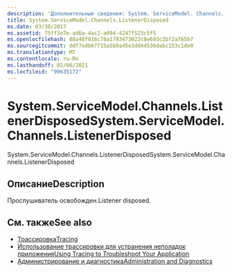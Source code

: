 ```yaml
---
description: 'Дополнительные сведения: System. ServiceModel. Channels. Листенердиспосед'
title: System.ServiceModel.Channels.ListenerDisposed
ms.date: 03/30/2017
ms.assetid: 75ff3e7e-ad6a-4ac2-a094-4247f523c5f5
ms.openlocfilehash: 08a48f816c78a1793473022c8e693c2bf2a765b7
ms.sourcegitcommit: ddf7edb67715a5b9a45e3dd44536dabc153c1de0
ms.translationtype: MT
ms.contentlocale: ru-RU
ms.lasthandoff: 02/06/2021
ms.locfileid: "99635172"
---
```

# <a name="systemservicemodelchannelslistenerdisposed"></a><span data-ttu-id="c1898-103">System.ServiceModel.Channels.ListenerDisposed</span><span class="sxs-lookup"><span data-stu-id="c1898-103">System.ServiceModel.Channels.ListenerDisposed</span></span>

<span data-ttu-id="c1898-104">System.ServiceModel.Channels.ListenerDisposed</span><span class="sxs-lookup"><span data-stu-id="c1898-104">System.ServiceModel.Channels.ListenerDisposed</span></span>  
  
## <a name="description"></a><span data-ttu-id="c1898-105">Описание</span><span class="sxs-lookup"><span data-stu-id="c1898-105">Description</span></span>  

 <span data-ttu-id="c1898-106">Прослушиватель освобожден.</span><span class="sxs-lookup"><span data-stu-id="c1898-106">Listener disposed.</span></span>  
  
## <a name="see-also"></a><span data-ttu-id="c1898-107">См. также</span><span class="sxs-lookup"><span data-stu-id="c1898-107">See also</span></span>

- [<span data-ttu-id="c1898-108">Трассировка</span><span class="sxs-lookup"><span data-stu-id="c1898-108">Tracing</span></span>](index.md)
- [<span data-ttu-id="c1898-109">Использование трассировки для устранения неполадок приложения</span><span class="sxs-lookup"><span data-stu-id="c1898-109">Using Tracing to Troubleshoot Your Application</span></span>](using-tracing-to-troubleshoot-your-application.md)
- [<span data-ttu-id="c1898-110">Администрирование и диагностика</span><span class="sxs-lookup"><span data-stu-id="c1898-110">Administration and Diagnostics</span></span>](../index.md)
